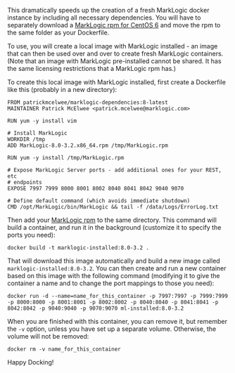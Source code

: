 This dramatically speeds up the creation of a fresh MarkLogic docker instance
by including all necessary dependencies. You will have to separately download
a [MarkLogic rpm for CentOS 6](https://developer.marklogic.com/products) and
move the rpm to the same folder as your Dockerfile.

To use, you will create a local image with MarkLogic installed - an image that
can then be used over and over to create fresh MarkLogic containers. (Note that
an image with MarkLogic pre-installed cannot be shared. It has the same
licensing restrictions that a MarkLogic rpm has.)

To create this local image with MarkLogic installed, first create a Dockerfile like this (probably in a new directory):

```
FROM patrickmcelwee/marklogic-dependencies:8-latest
MAINTAINER Patrick McElwee <patrick.mcelwee@marklogic.com>

RUN yum -y install vim

# Install MarkLogic
WORKDIR /tmp
ADD MarkLogic-8.0-3.2.x86_64.rpm /tmp/MarkLogic.rpm

RUN yum -y install /tmp/MarkLogic.rpm

# Expose MarkLogic Server ports - add additional ones for your REST, etc
# endpoints
EXPOSE 7997 7999 8000 8001 8002 8040 8041 8042 9040 9070

# Define default command (which avoids immediate shutdown)
CMD /opt/MarkLogic/bin/MarkLogic && tail -f /data/Logs/ErrorLog.txt
```

Then add your [MarkLogic rpm](https://developer.marklogic.com/products) to the
same directory. This command will build a container, and run it in the
background (customize it to specify the ports you need):

    docker build -t marklogic-installed:8.0-3.2 .

That will download this image automatically and build a new image called
`marklogic-installed:8.0-3.2`. You can then create and run a new container
based on this image with the following command (modifying it to give the
container a name and to change the port mappings to those you need):

    docker run -d --name=name_for_this_container -p 7997:7997 -p 7999:7999 -p 8000:8000 -p 8001:8001 -p 8002:8002 -p 8040:8040 -p 8041:8041 -p 8042:8042 -p 9040:9040 -p 9070:9070 ml-installed:8.0-3.2

When you are finished with this container, you can remove it, but remember the
`-v` option, unless you have set up a separate volume. Otherwise, the volume
will not be removed:

    docker rm -v name_for_this_container

Happy Docking!

